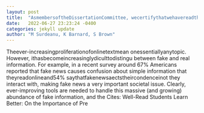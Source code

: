 ```yaml
---
layout: post
title:  "AsmembersoftheDissertationCommittee, wecertifythatwehavereadthedis-sertationpreparedbyMithunPaul, titledKnowledgeDistillationAsASolutionFor "
date:   2022-06-27 23:23:24 -0400
categories: jekyll update
author: "M Surdeanu, K Barnard, S Brown"
---
```

Theever-increasingproliferationofonlinetextmean onessentiallyanytopic. However, ithasbecomeincreasinglydiculttodistingu between fake and real information. For example, in a recent survey around 67% Americans reported that fake news causes confusion about simple information that theyreadonlineand54% saythatfakenewsaectstheircondenceinot they interact with, making fake news a very important societal issue. Clearly, ever-improving tools are needed to handle this massive (and growing) abundance of fake information, and the 
Cites: Well-Read Students Learn Better: On the Importance of Pre
